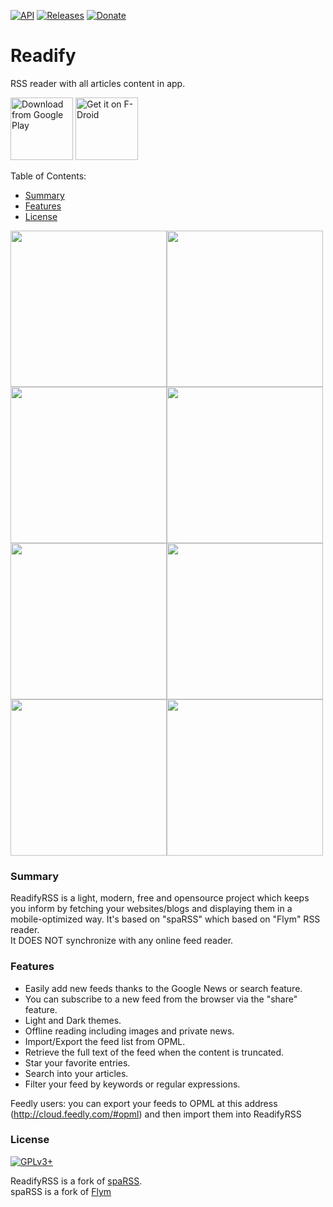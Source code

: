 [![API](https://img.shields.io/badge/API-16%2B-blue.svg?style=flat)](https://android-arsenal.com/api?level=16)
[![Releases](https://img.shields.io/badge/release-stable--1.5.2-brightgreen.svg)](https://github.com/ahmaabdo/ReadifyRSS/releases/latest)
[![Donate](https://img.shields.io/badge/Donate-PayPal-red.svg)](https://www.paypal.me/ahmaabdo)

# Readify
RSS reader with all articles content in app.

[<img src="https://play.google.com/intl/en_us/badges/images/generic/en_badge_web_generic.png" 
      alt="Download from Google Play" 
      height="100">](https://play.google.com/store/apps/details?id=ahmaabdo.readify.rss)
[<img src="https://gitlab.com/fdroid/artwork/raw/master/badge/get-it-on.png"
      alt="Get it on F-Droid"
      height="100">](https://f-droid.org)

Table of Contents:
* [Summary](#summary)
* [Features](#features)
* [License](#license)

<img src="https://raw.githubusercontent.com/ahmaabdo/ReadifyRSS/master/Screens/1.jpg" width="250"><img src="https://raw.githubusercontent.com/ahmaabdo/ReadifyRSS/master/Screens/2.jpg" width="250"><img src="https://raw.githubusercontent.com/ahmaabdo/ReadifyRSS/master/Screens/3.jpg" width="250"><img src="https://raw.githubusercontent.com/ahmaabdo/ReadifyRSS/master/Screens/4.jpg" width="250"><img src="https://raw.githubusercontent.com/ahmaabdo/ReadifyRSS/master/Screens/5.jpg" width="250"><img src="https://raw.githubusercontent.com/ahmaabdo/ReadifyRSS/master/Screens/6.jpg" width="250"><img src="https://raw.githubusercontent.com/ahmaabdo/ReadifyRSS/master/Screens/7.jpg" width="250"><img src="https://raw.githubusercontent.com/ahmaabdo/ReadifyRSS/master/Screens/8.jpg" width="250">

### Summary
ReadifyRSS is a light, modern, free and opensource project which keeps you inform by fetching your websites/blogs and displaying them in a mobile-optimized way.
It's based on "spaRSS" which based on "Flym" RSS reader.  
It DOES NOT synchronize with any online feed reader.

### Features
* Easily add new feeds thanks to the Google News or search feature.
* You can subscribe to a new feed from the browser via the "share" feature.
* Light and Dark themes.
* Offline reading including images and private news.
* Import/Export the feed list from OPML.
* Retrieve the full text of the feed when the content is truncated.
* Star your favorite entries.
* Search into your articles.
* Filter your feed by keywords or regular expressions.

Feedly users: you can export your feeds to OPML at this address (http://cloud.feedly.com/#opml) and then import them into ReadifyRSS

### License
[![GPLv3+](http://gplv3.fsf.org/gplv3-127x51.png)](https://github.com/ahmaabdo/ReadifyRSS/blob/master/LICENSE)

ReadifyRSS is a fork of [spaRSS](https://github.com/Etuldan/spaRSS).  
spaRSS is a fork of [Flym](https://github.com/FredJul/Flym)
